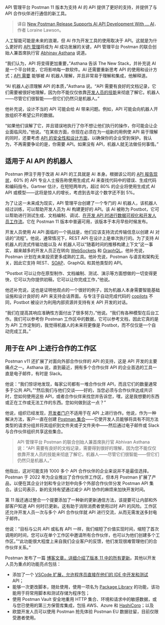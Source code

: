 
<!--
title: 新版本Postman支持通过AI实现AI API开发
cover: https://cdn.thenewstack.io/media/2024/05/744d7ed9-email-3249062_1280.png
-->

API 管理平台 Postman 11 版本为支持 AI 的 API 提供了更好的支持，并提供了与 API 合作伙伴进行通信的新工具。

> 译自 [New Postman Release Supports AI API Development With ... AI](https://thenewstack.io/new-postman-release-supports-ai-api-development-with-ai/)，作者 Loraine Lawson。

人工智能可能是未来的浪潮，但 AI 作为开发工具的使用取决于 API。这就是为什么更好的 [API 管理](https://thenewstack.io/what-will-be-the-api-management-trends-for-2024/)将成为 AI 成功发展的关键，API 管理平台 Postman 的联合创始人兼首席执行官 [Abhinav Asthana](https://www.linkedin.com/in/abhinavasthana/) 说道。

“我们认为，API 将变得更加重要，”Asthana 告诉 The New Stack，并补充说 AI 是一个平台转变，它将影响每一款软件。AI 还需要重新思考 API 的使用和设计方式；[API 需要](https://thenewstack.io/a-favored-target-for-attackers-apis-need-more-than-the-security-basics/) 能够被 AI 机器人理解，并且非常易于理解和集成，他解释道。

“AI 机器人必须理解 API 的本质，”Asthana 说。“API 需要有良好的文档记录，它们需要被很好地理解，因为你不能仅仅依靠[开发人员的技能](https://thenewstack.io/5-software-development-skills-ai-will-render-obsolete/)来彻底了解它。机器人——尽管它们很智能——但它们仍然只是机器人。”

他补充说，设计不当的 API 可能会给 AI 带来问题。例如，API 可能会向机器人开放组织不希望公开的数据。

“如果他们误解了它，并且错误地执行了你不想让他们执行的操作，你可能会让企业面临风险，”他说。“在某些方面，你现在必须在为一组新的用例使 API 易于理解的同时，还要考虑 [API 的安全性和设计方面](https://thenewstack.io/how-to-design-scalable-saas-api-security/)，以确保你的企业受到保护。我认为，不再需要争论的是，你需要 API。如果没有 API，机器人就无法做任何事情。”

## 适用于 AI API 的机器人

Postman 押注于用于改进 AI API 的工具就是 AI 本身。根据该公司的 [API 报告现状](https://www.postman.com/state-of-api/)，60% 的 API 专业人士报告称使用生成式 AI 来查找代码中的错误、生成代码和编码指令。Gartner 估计，在短短两年内，超过 80% 的企业将使用生成式 AI API 或模型——这将是惊人的增长，考虑到去年这个数字还不到 5%。

为了让这一未来成为现实，API 管理平台创建了一个专门的 AI 机器人，该机器人经过训练，可以帮助开发人员为 AI 构建更好的 API。该 AI 被称为 Postbot，它可以帮助进行测试生成、文档编制、调试、[在开发 API 时进行数据可视化和开发人员工作流](https://thenewstack.io/hasura-visualizes-data-api-integration-into-a-supergraph/)。它在 Postman 11 版本中普遍可用，该版本于本月早些时候发布。

开发人员使用 AI API 面临的一个挑战是，他们应该支持流式传输信息以创建 AI 对话的“流程”。他说，通常情况下，REST API 在设计上是单次执行的。为了支持 AI 机器人的流式传输功能以及 AI 机器人可以“随着时间的推移构建上下文”这一事实，越来越多的开发人员正在转向 [WebSockets](https://thenewstack.io/the-challenge-of-scaling-websockets/) 和 [GraphQL](https://thenewstack.io/graphql-vs-rest-you-really-dont-have-to-choose/)。他补充说，Postman 计划在未来投资更多成熟的工具。他补充说，Postman 与语言和架构无关，因此它支持 REST、[SOAP](https://thenewstack.io/solo-io-adds-legacy-soap-integration-for-gloo-edge-1-8-release/)、GraphQL 和其他类型的 API。

“Postbot 可以让你在原型制作、文档编制、测试、演示等方面想做的一切变得更快，它可以为你提供初稿，它可以让你完成工作，”他说。

他还补充说，这也是证明他观点的一个很好的例子，因为机器人本身需要智能基础设施和设计良好的 API 来支持会话界面。与专注于自动完成代码的 [copilots](https://thenewstack.io/how-mobile-app-quality-can-be-improved-with-ai/) 不同，Postbot 被设计为利用内部资源并支持有关 API 开发的对话。

“我们在提高其响应准确性方面付出了很多努力，”他说。“我们有各种模型在后台工作。我们可以参考你 Postman 工作区中的数据，它可以参考文档，因此它真的是为 API 工作定制的，我觉得机器人的未来将更像是 Postbot，而不仅仅是一个自动完成工具。”

## 用于在 API 上进行合作的工作区

Postman v11 还扩展了对面向外部合作伙伴的 API 的支持，这是 API 开发的主要痛点之一。Asthana 说，直到最近，拥有多个合作伙伴 API 的企业首选的工具一直是电子邮件，有时是 Slack。

他说：“我们惊讶地发现，每家公司都有一堆合作伙伴 API，而且它们的数量通常多于公共 API。”“然后我们与他们交谈——好的，当您必须与合作伙伴达成共识时，您如何使用这些 API，或者合作伙伴来找您并告诉您，嘿，这是我想要的东西或正在工作或无法工作的东西。您如何做到这一点？”

他说，组织已经发现，[开发者门户](https://thenewstack.io/using-a-developer-portal-for-api-management/)不适用于在 API 上进行协作。他说，作为一种解决方法，客户一直在创建 [Postman 集合](https://learning.postman.com/docs/collections/collections-overview/)——它使开发人员能够将具有不同方法类型的请求分组并将其组织到文件夹或子文件夹中——然后通过电子邮件或 Slack 与合作伙伴组织共享这些集合。

> API 管理平台 Postman 的联合创始人兼首席执行官 Abhivan Asthana 说：“API 需要有良好的文档记录，需要得到很好的理解，因为您不能仅仅依靠开发人员的技能来彻底了解它。机器人——尽管它们很智能——但它们仍然只是机器人。”

他指出，这对可能支持 1000 多个 API 合作伙伴的企业来说并不是最佳选择。Postman 于 2022 年为企业推出了合作伙伴工作区，但本月 Postman 扩展了产品，以便在其企业计划和专业计划中向多个外部合作伙伴分发 Postman API 集合。该公司表示，新的支持有望通过减少 API 协作的麻烦来加快开发时间。

第 11 版还通过整合一个提要添加了一种新的更新通信方法，该提要可让内部和外部客户知道 API 何时已更新。这有助于消除消费者使用过时 API 的风险。工作区还允许开发人员一次与多个 API 合作伙伴就 API 进行交流，从而无需发送多封电子邮件。

他说：“目标与公共 API 或私有 API 一样，我们缩短了价值实现时间，缩短了首次调用的时间，您可以在单个工作区中邀请所有合作伙伴，也可以为他们创建多个工作区。”“此功能很大程度上来自我们企业客户的反馈，他们发现很难管理他们的合作伙伴关系。”

Postman 发布了一篇 [博客文章，详细介绍了版本 11 中的所有更新](https://blog.postman.com/announcing-postman-v11/)。其他以开发人员为重点的功能亮点包括：

- 添加了一个 [VSCode 扩展，允许程序员直接在他们的 IDE 中开发和测试](https://thenewstack.io/developers-put-ai-bots-to-the-test-of-writing-code/) API；
- 能够一次更改脚本，随处使用，使用一项名为 [Package Library](https://learning.postman.com/docs/writing-scripts/package-library/) 的功能，该功能用于将常用脚本和测试存储为程序包；
- 使用 Postman Vault 安全地重用 HTTP 集合、环境和请求中的敏感数据，或与您已使用的第三方保管库集成，包括 AWS、Azure 和 [HashiCorp](https://thenewstack.io/ibm-purchases-hashicorp-for-multicloud-it-automation/)；以及
- 欧盟开发人员可以使用 Postman 抢先体验 Postman EU 数据驻留，目前仅限受邀者使用。


